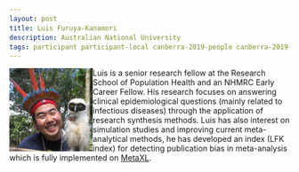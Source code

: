 ```yaml
---
layout: post
title: Luis Furuya-Kanamori
description: Australian National University
tags: participant participant-local canberra-2019-people canberra-2019-participant
---
```

<img align="left" width="150" height="150" src="/assets/people/Furuya-Kanamori-Luis.jpg" alt="Luis Furuya-Kanamori"/>Luis is a senior research fellow at the Research School of Population Health and an NHMRC Early Career Fellow. His research focuses on answering clinical epidemiological questions (mainly related to infectious diseases) through the application of research synthesis methods. Luis has also interest on simulation studies and improving current meta-analytical methods, he has developed an index (LFK index) for detecting publication bias in meta-analysis which is fully implemented on <a href="www.epigear.com">MetaXL</a>.  